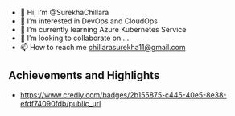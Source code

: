 - 👋 Hi, I’m @SurekhaChillara
- 👀 I’m interested in DevOps and CloudOps
- 🌱 I’m currently learning Azure Kubernetes Service
- 💞️ I’m looking to collaborate on ...
- 📫 How to reach me chillarasurekha11@gmail.com


## Achievements and Highlights
- https://www.credly.com/badges/2b155875-c445-40e5-8e38-efdf74090fdb/public_url
<!---
SurekhaChillara/SurekhaChillara is a ✨ special ✨ repository because its `README.md` (this file) appears on your GitHub profile.
You can click the Preview link to take a look at your changes.
--->
